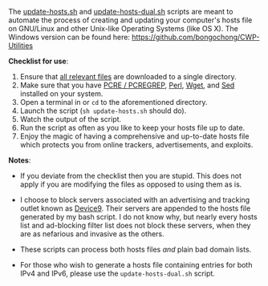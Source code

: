 The [update-hosts.sh](https://github.com/bongochong/CombinedPrivacyBlockLists/blob/master/BLT/update-hosts.sh) and [update-hosts-dual.sh](https://github.com/bongochong/CombinedPrivacyBlockLists/blob/master/BLT/update-hosts-dual.sh) scripts are meant to automate the process of creating and updating your computer's hosts file on GNU/Linux and other Unix-like Operating Systems (like OS X). The Windows version can be found here: https://github.com/bongochong/CWP-Utilities

**Checklist for use**:
1. Ensure that [all relevant files](https://github.com/bongochong/CombinedPrivacyBlockLists/tree/master/BLT) are downloaded to a single directory.
2. Make sure that you have [PCRE / PCREGREP](https://www.pcre.org/), [Perl](https://www.perl.com/about/), [Wget](https://www.gnu.org/software/wget/), and [Sed](https://www.gnu.org/software/sed/manual/sed.html) installed on your system.
3. Open a terminal in or `cd` to the aforementioned directory.
4. Launch the script (`sh update-hosts.sh` should do).
5. Watch the output of the script.
6. Run the script as often as you like to keep your hosts file up to date.
7. Enjoy the magic of having a comprehensive and up-to-date hosts file which protects you from online trackers, advertisements, and exploits.


**Notes**:
- If you deviate from the checklist then you are stupid. This does not apply if you are modifying the files as opposed to using them as is.

- I choose to block servers associated with an advertising and tracking outlet known as [Device9](https://www.bloomberg.com/research/stocks/private/snapshot.asp?privcapId=311903236). Their servers are appended to the hosts file generated by my bash script. I do not know why, but nearly every hosts list and ad-blocking filter list does not block these servers, when they are as nefarious and invasive as the others. 

- These scripts can process both hosts files *and* plain bad domain lists.  

- For those who wish to generate a hosts file containing entries for both IPv4 and IPv6, please use the `update-hosts-dual.sh` script.
